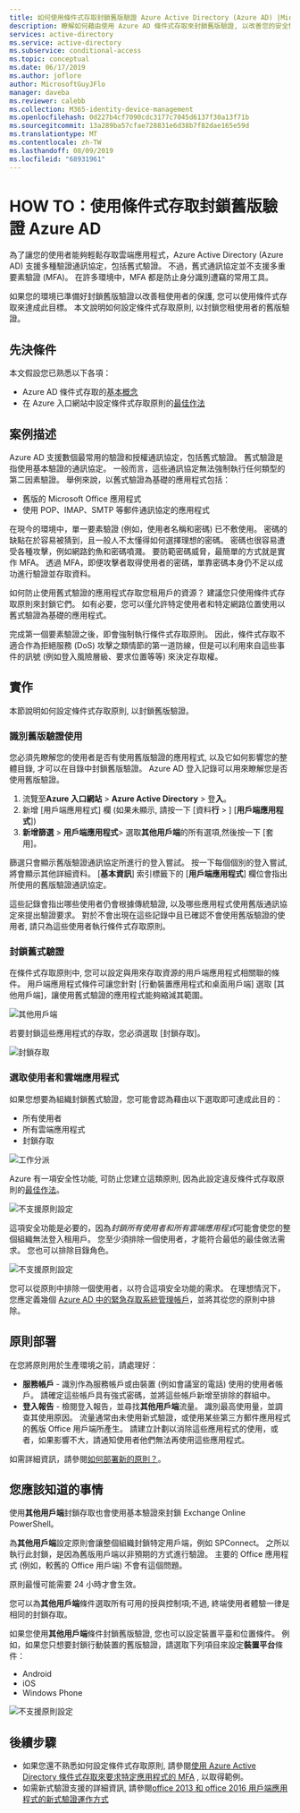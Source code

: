 ```yaml
---
title: 如何使用條件式存取封鎖舊版驗證 Azure Active Directory (Azure AD) |Microsoft Docs
description: 瞭解如何藉由使用 Azure AD 條件式存取來封鎖舊版驗證, 以改善您的安全性狀態。
services: active-directory
ms.service: active-directory
ms.subservice: conditional-access
ms.topic: conceptual
ms.date: 06/17/2019
ms.author: joflore
author: MicrosoftGuyJFlo
manager: daveba
ms.reviewer: calebb
ms.collection: M365-identity-device-management
ms.openlocfilehash: 0d227b4cf7090cdc3177c7045d6137f30a13f71b
ms.sourcegitcommit: 13a289ba57cfae728831e6d38b7f82dae165e59d
ms.translationtype: MT
ms.contentlocale: zh-TW
ms.lasthandoff: 08/09/2019
ms.locfileid: "68931961"
---
```

# <a name="how-to-block-legacy-authentication-to-azure-ad-with-conditional-access"></a>HOW TO：使用條件式存取封鎖舊版驗證 Azure AD   

為了讓您的使用者能夠輕鬆存取雲端應用程式，Azure Active Directory (Azure AD) 支援多種驗證通訊協定，包括舊式驗證。 不過，舊式通訊協定並不支援多重要素驗證 (MFA)。 在許多環境中，MFA 都是防止身分識別遭竊的常用工具。 

如果您的環境已準備好封鎖舊版驗證以改善租使用者的保護, 您可以使用條件式存取來達成此目標。 本文說明如何設定條件式存取原則, 以封鎖您租使用者的舊版驗證。

## <a name="prerequisites"></a>先決條件

本文假設您已熟悉以下各項： 

- Azure AD 條件式存取的[基本概念](overview.md) 
- 在 Azure 入口網站中設定條件式存取原則的[最佳作法](best-practices.md)

## <a name="scenario-description"></a>案例描述

Azure AD 支援數個最常用的驗證和授權通訊協定，包括舊式驗證。 舊式驗證是指使用基本驗證的通訊協定。 一般而言，這些通訊協定無法強制執行任何類型的第二因素驗證。 舉例來說，以舊式驗證為基礎的應用程式包括：

- 舊版的 Microsoft Office 應用程式
- 使用 POP、IMAP、SMTP 等郵件通訊協定的應用程式

在現今的環境中，單一要素驗證 (例如，使用者名稱和密碼) 已不敷使用。 密碼的缺點在於容易被猜到，且一般人不太懂得如何選擇理想的密碼。 密碼也很容易遭受各種攻擊，例如網路釣魚和密碼噴濺。 要防範密碼威脅，最簡單的方式就是實作 MFA。 透過 MFA，即便攻擊者取得使用者的密碼，單靠密碼本身仍不足以成功進行驗證並存取資料。

如何防止使用舊式驗證的應用程式存取您租用戶的資源？ 建議您只使用條件式存取原則來封鎖它們。 如有必要，您可以僅允許特定使用者和特定網路位置使用以舊式驗證為基礎的應用程式。

完成第一個要素驗證之後，即會強制執行條件式存取原則。 因此，條件式存取不適合作為拒絕服務 (DoS) 攻擊之類情節的第一道防線，但是可以利用來自這些事件的訊號 (例如登入風險層級、要求位置等等) 來決定存取權。

## <a name="implementation"></a>實作

本節說明如何設定條件式存取原則, 以封鎖舊版驗證。 

### <a name="identify-legacy-authentication-use"></a>識別舊版驗證使用

您必須先瞭解您的使用者是否有使用舊版驗證的應用程式, 以及它如何影響您的整體目錄, 才可以在目錄中封鎖舊版驗證。 Azure AD 登入記錄可以用來瞭解您是否使用舊版驗證。

1. 流覽至**Azure 入口網站** >  **Azure Active Directory**  > 登**入**。
1. 新增 [用戶端應用程式] 欄 (如果未顯示, 請按一下 [資料**行** > ] [**用戶端應用程式**])
1. **新增篩選** > **用戶端應用程式**> 選取**其他用戶端**的所有選項,然後按一下 [套用]。

篩選只會顯示舊版驗證通訊協定所進行的登入嘗試。 按一下每個個別的登入嘗試, 將會顯示其他詳細資料。 [**基本資訊**] 索引標籤下的 [**用戶端應用程式**] 欄位會指出所使用的舊版驗證通訊協定。

這些記錄會指出哪些使用者仍會根據傳統驗證, 以及哪些應用程式使用舊版通訊協定來提出驗證要求。 對於不會出現在這些記錄中且已確認不會使用舊版驗證的使用者, 請只為這些使用者執行條件式存取原則。

### <a name="block-legacy-authentication"></a>封鎖舊式驗證 

在條件式存取原則中, 您可以設定與用來存取資源的用戶端應用程式相關聯的條件。 用戶端應用程式條件可讓您針對 [行動裝置應用程式和桌面用戶端] 選取 [其他用戶端]，讓使用舊式驗證的應用程式能夠縮減其範圍。

![其他用戶端](./media/block-legacy-authentication/01.png)

若要封鎖這些應用程式的存取，您必須選取 [封鎖存取]。

![封鎖存取](./media/block-legacy-authentication/02.png)

### <a name="select-users-and-cloud-apps"></a>選取使用者和雲端應用程式

如果您想要為組織封鎖舊式驗證，您可能會認為藉由以下選取即可達成此目的：

- 所有使用者
- 所有雲端應用程式
- 封鎖存取

![工作分派](./media/block-legacy-authentication/03.png)

Azure 有一項安全性功能, 可防止您建立這類原則, 因為此設定違反條件式存取原則的[最佳作法](best-practices.md)。
 
![不支援原則設定](./media/block-legacy-authentication/04.png)

這項安全功能是必要的，因為*封鎖所有使用者和所有雲端應用程式*可能會使您的整個組織無法登入租用戶。 您至少須排除一個使用者，才能符合最低的最佳做法需求。 您也可以排除目錄角色。

![不支援原則設定](./media/block-legacy-authentication/05.png)

您可以從原則中排除一個使用者，以符合這項安全功能的需求。 在理想情況下，您應定義幾個 [Azure AD 中的緊急存取系統管理帳戶](../users-groups-roles/directory-emergency-access.md)，並將其從您的原則中排除。

## <a name="policy-deployment"></a>原則部署

在您將原則用於生產環境之前，請處理好：
 
- **服務帳戶** - 識別作為服務帳戶或由裝置 (例如會議室的電話) 使用的使用者帳戶。 請確定這些帳戶具有強式密碼，並將這些帳戶新增至排除的群組中。
- **登入報告** - 檢閱登入報告，並尋找**其他用戶端**流量。 識別最高使用量，並調查其使用原因。 流量通常由未使用新式驗證，或使用某些第三方郵件應用程式的舊版 Office 用戶端所產生。 請建立計劃以消除這些應用程式的使用，或者，如果影響不大，請通知使用者他們無法再使用這些應用程式。
 
如需詳細資訊，請參閱[如何部署新的原則？](best-practices.md#how-should-you-deploy-a-new-policy)。

## <a name="what-you-should-know"></a>您應該知道的事情

使用**其他用戶端**封鎖存取也會使用基本驗證來封鎖 Exchange Online PowerShell。

為**其他用戶端**設定原則會讓整個組織封鎖特定用戶端，例如 SPConnect。 之所以執行此封鎖，是因為舊版用戶端以非預期的方式進行驗證。 主要的 Office 應用程式 (例如，較舊的 Office 用戶端) 不會有這個問題。

原則最慢可能需要 24 小時才會生效。

您可以為**其他用戶端**條件選取所有可用的授與控制項;不過, 終端使用者體驗一律是相同的封鎖存取。

如果您使用**其他用戶端**條件封鎖舊版驗證, 您也可以設定裝置平臺和位置條件。 例如，如果您只想要封鎖行動裝置的舊版驗證，請選取下列項目來設定**裝置平台**條件：

- Android
- iOS
- Windows Phone

![不支援原則設定](./media/block-legacy-authentication/06.png)

## <a name="next-steps"></a>後續步驟

- 如果您還不熟悉如何設定條件式存取原則, 請參閱[使用 Azure Active Directory 條件式存取來要求特定應用程式的 MFA](app-based-mfa.md) , 以取得範例。
- 如需新式驗證支援的詳細資訊, 請參閱[office 2013 和 office 2016 用戶端應用程式的新式驗證運作方式](https://docs.microsoft.com/office365/enterprise/modern-auth-for-office-2013-and-2016) 
